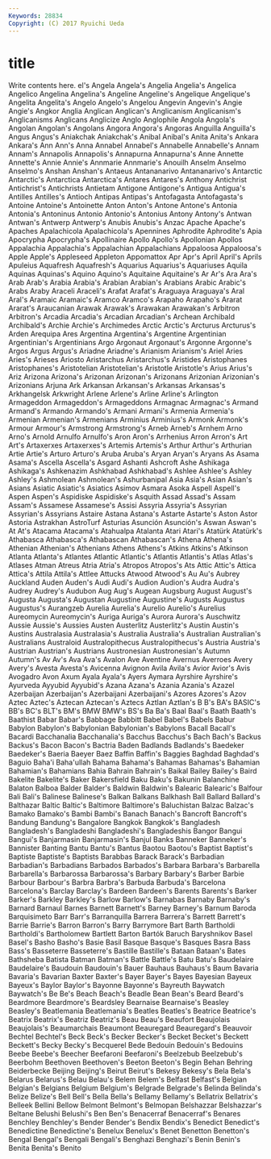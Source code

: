 ```yaml
---
Keywords: 28834 
Copyright: (C) 2017 Ryuichi Ueda
---
```


# title

Write contents here.
el's Angela Angela's Angelia Angelia's Angelica Angelico
Angelina Angelina's Angeline Angeline's Angelique Angelique's Angelita Angelita's Angelo Angelo's
Angelou Angevin Angevin's Angie Angie's Angkor Anglia Anglican Anglican's Anglicanism
Anglicanism's Anglicanisms Anglicans Anglicize Anglo Anglophile Angola Angola's Angolan Angolan's
Angolans Angora Angora's Angoras Anguilla Anguilla's Angus Angus's Aniakchak Aniakchak's
Anibal Anibal's Anita Anita's Ankara Ankara's Ann Ann's Anna Annabel
Annabel's Annabelle Annabelle's Annam Annam's Annapolis Annapolis's Annapurna Annapurna's Anne
Annette Annette's Annie Annie's Annmarie Annmarie's Anouilh Anselm Anselmo Anselmo's
Anshan Anshan's Antaeus Antananarivo Antananarivo's Antarctic Antarctic's Antarctica Antarctica's Antares
Antares's Anthony Antichrist Antichrist's Antichrists Antietam Antigone Antigone's Antigua Antigua's
Antilles Antilles's Antioch Antipas Antipas's Antofagasta Antofagasta's Antoine Antoine's Antoinette
Anton Anton's Antone Antone's Antonia Antonia's Antoninus Antonio Antonio's Antonius
Antony Antony's Antwan Antwan's Antwerp Antwerp's Anubis Anubis's Anzac Apache
Apache's Apaches Apalachicola Apalachicola's Apennines Aphrodite Aphrodite's Apia Apocrypha Apocrypha's
Apollinaire Apollo Apollo's Apollonian Apollos Appalachia Appalachia's Appalachian Appalachians Appaloosa
Appaloosa's Apple Apple's Appleseed Appleton Appomattox Apr Apr's April April's
Aprils Apuleius Aquafresh Aquafresh's Aquarius Aquarius's Aquariuses Aquila Aquinas Aquinas's
Aquino Aquino's Aquitaine Aquitaine's Ar Ar's Ara Ara's Arab Arab's
Arabia Arabia's Arabian Arabian's Arabians Arabic Arabic's Arabs Araby Araceli
Araceli's Arafat Arafat's Araguaya Araguaya's Aral Aral's Aramaic Aramaic's Aramco
Aramco's Arapaho Arapaho's Ararat Ararat's Araucanian Arawak Arawak's Arawakan Arawakan's
Arbitron Arbitron's Arcadia Arcadia's Arcadian Arcadian's Archean Archibald Archibald's Archie
Archie's Archimedes Arctic Arctic's Arcturus Arcturus's Arden Arequipa Ares Argentina
Argentina's Argentine Argentinian Argentinian's Argentinians Argo Argonaut Argonaut's Argonne Argonne's
Argos Argus Argus's Ariadne Ariadne's Arianism Arianism's Ariel Aries Aries's
Arieses Ariosto Aristarchus Aristarchus's Aristides Aristophanes Aristophanes's Aristotelian Aristotelian's Aristotle
Aristotle's Arius Arius's Ariz Arizona Arizona's Arizonan Arizonan's Arizonans Arizonian
Arizonian's Arizonians Arjuna Ark Arkansan Arkansan's Arkansas Arkansas's Arkhangelsk Arkwright
Arlene Arlene's Arline Arline's Arlington Armageddon Armageddon's Armageddons Armagnac Armagnac's
Armand Armand's Armando Armando's Armani Armani's Armenia Armenia's Armenian Armenian's
Armenians Arminius Arminius's Armonk Armonk's Armour Armour's Armstrong Armstrong's Arneb
Arneb's Arnhem Arno Arno's Arnold Arnulfo Arnulfo's Aron Aron's Arrhenius
Arron Arron's Art Art's Artaxerxes Artaxerxes's Artemis Artemis's Arthur Arthur's
Arthurian Artie Artie's Arturo Arturo's Aruba Aruba's Aryan Aryan's Aryans
As Asama Asama's Ascella Ascella's Asgard Ashanti Ashcroft Ashe Ashikaga
Ashikaga's Ashkenazim Ashkhabad Ashkhabad's Ashlee Ashlee's Ashley Ashley's Ashmolean Ashmolean's
Ashurbanipal Asia Asia's Asian Asian's Asians Asiatic Asiatic's Asiatics Asimov
Asmara Asoka Aspell Aspell's Aspen Aspen's Aspidiske Aspidiske's Asquith Assad
Assad's Assam Assam's Assamese Assamese's Assisi Assyria Assyria's Assyrian Assyrian's
Assyrians Astaire Astana Astana's Astarte Astarte's Aston Astor Astoria Astrakhan
AstroTurf Asturias Asunción Asunción's Aswan Aswan's At At's Atacama Atacama's
Atahualpa Atalanta Atari Atari's Atatürk Atatürk's Athabasca Athabasca's Athabascan Athabascan's
Athena Athena's Athenian Athenian's Athenians Athens Athens's Atkins Atkins's Atkinson
Atlanta Atlanta's Atlantes Atlantic Atlantic's Atlantis Atlantis's Atlas Atlas's Atlases
Atman Atreus Atria Atria's Atropos Atropos's Ats Attic Attic's Attica
Attica's Attila Attila's Attlee Attucks Atwood Atwood's Au Au's Aubrey
Auckland Auden Auden's Audi Audi's Audion Audion's Audra Audra's Audrey
Audrey's Audubon Aug Aug's Augean Augsburg August August's Augusta Augusta's
Augustan Augustine Augustine's Augusts Augustus Augustus's Aurangzeb Aurelia Aurelia's Aurelio
Aurelio's Aurelius Aureomycin Aureomycin's Auriga Auriga's Aurora Aurora's Auschwitz Aussie
Aussie's Aussies Austen Austerlitz Austerlitz's Austin Austin's Austins Australasia Australasia's
Australia Australia's Australian Australian's Australians Australoid Australopithecus Australopithecus's Austria Austria's
Austrian Austrian's Austrians Austronesian Austronesian's Autumn Autumn's Av Av's Ava
Ava's Avalon Ave Aventine Avernus Averroes Avery Avery's Avesta Avesta's
Avicenna Avignon Avila Avila's Avior Avior's Avis Avogadro Avon Axum
Ayala Ayala's Ayers Aymara Ayrshire Ayrshire's Ayurveda Ayyubid Ayyubid's Azana
Azana's Azania Azania's Azazel Azerbaijan Azerbaijan's Azerbaijani Azerbaijani's Azores Azores's
Azov Aztec Aztec's Aztecan Aztecan's Aztecs Aztlan Aztlan's B B's
BA's BASIC's BB's BC's BLT's BM's BMW BMW's BS's Ba
Ba's Baal Baal's Baath Baath's Baathist Babar Babar's Babbage Babbitt
Babel Babel's Babels Babur Babylon Babylon's Babylonian Babylonian's Babylons Bacall
Bacall's Bacardi Bacchanalia Bacchanalia's Bacchus Bacchus's Bach Bach's Backus Backus's
Bacon Bacon's Bactria Baden Badlands Badlands's Baedeker Baedeker's Baeria Baeyer
Baez Baffin Baffin's Baggies Baghdad Baghdad's Baguio Baha'i Baha'ullah Bahama
Bahama's Bahamas Bahamas's Bahamian Bahamian's Bahamians Bahia Bahrain Bahrain's Baikal
Bailey Bailey's Baird Bakelite Bakelite's Baker Bakersfield Baku Baku's Bakunin
Balanchine Balaton Balboa Balder Balder's Baldwin Baldwin's Balearic Balearic's Balfour
Bali Bali's Balinese Balinese's Balkan Balkans Balkhash Ball Ballard Ballard's
Balthazar Baltic Baltic's Baltimore Baltimore's Baluchistan Balzac Balzac's Bamako Bamako's
Bambi Bambi's Banach Banach's Bancroft Bancroft's Bandung Bandung's Bangalore Bangkok
Bangkok's Bangladesh Bangladesh's Bangladeshi Bangladeshi's Bangladeshis Bangor Bangui Bangui's Banjarmasin
Banjarmasin's Banjul Banks Banneker Banneker's Bannister Banting Bantu Bantu's Bantus
Baotou Baotou's Baptist Baptist's Baptiste Baptiste's Baptists Barabbas Barack Barack's
Barbadian Barbadian's Barbadians Barbados Barbados's Barbara Barbara's Barbarella Barbarella's Barbarossa
Barbarossa's Barbary Barbary's Barber Barbie Barbour Barbour's Barbra Barbra's Barbuda
Barbuda's Barcelona Barcelona's Barclay Barclay's Bardeen Bardeen's Barents Barents's Barker
Barker's Barkley Barkley's Barlow Barlow's Barnabas Barnaby Barnaby's Barnard Barnaul
Barnes Barnett Barnett's Barney Barney's Barnum Baroda Barquisimeto Barr Barr's
Barranquilla Barrera Barrera's Barrett Barrett's Barrie Barrie's Barron Barron's Barry
Barrymore Bart Barth Bartholdi Bartholdi's Bartholomew Bartlett Barton Bartók Baruch
Baryshnikov Basel Basel's Basho Basho's Basie Basil Basque Basque's Basques
Basra Bass Bass's Basseterre Basseterre's Bastille Bastille's Bataan Bataan's Bates
Bathsheba Batista Batman Batman's Battle Battle's Batu Batu's Baudelaire Baudelaire's
Baudouin Baudouin's Bauer Bauhaus Bauhaus's Baum Bavaria Bavaria's Bavarian Baxter
Baxter's Bayer Bayer's Bayes Bayesian Bayeux Bayeux's Baylor Baylor's Bayonne
Bayonne's Bayreuth Baywatch Baywatch's Be Be's Beach Beach's Beadle Bean
Bean's Beard Beard's Beardmore Beardmore's Beardsley Bearnaise Bearnaise's Beasley Beasley's
Beatlemania Beatlemania's Beatles Beatles's Beatrice Beatrice's Beatrix Beatrix's Beatriz Beatriz's
Beau Beau's Beaufort Beaujolais Beaujolais's Beaumarchais Beaumont Beauregard Beauregard's Beauvoir
Bechtel Bechtel's Beck Beck's Becker Becker's Becket Becket's Beckett Beckett's
Becky Becky's Becquerel Bede Bedouin Bedouin's Bedouins Beebe Beebe's Beecher
Beefaroni Beefaroni's Beelzebub Beelzebub's Beerbohm Beethoven Beethoven's Beeton Beeton's Begin
Behan Behring Beiderbecke Beijing Beijing's Beirut Beirut's Bekesy Bekesy's Bela
Bela's Belarus Belarus's Belau Belau's Belem Belem's Belfast Belfast's Belgian
Belgian's Belgians Belgium Belgium's Belgrade Belgrade's Belinda Belinda's Belize Belize's
Bell Bell's Bella Bella's Bellamy Bellamy's Bellatrix Bellatrix's Belleek Bellini
Bellow Belmont Belmont's Belmopan Belshazzar Belshazzar's Beltane Belushi Belushi's Ben
Ben's Benacerraf Benacerraf's Benares Benchley Benchley's Bender Bender's Bendix Bendix's
Benedict Benedict's Benedictine Benedictine's Benelux Benelux's Benet Benetton Benetton's Bengal
Bengal's Bengali Bengali's Benghazi Benghazi's Benin Benin's Benita Benita's Benito
